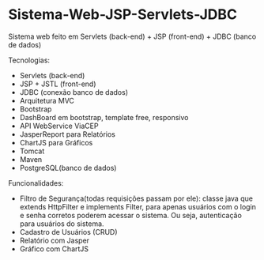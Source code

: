 # Sistema-Web-JSP-Servlets-JDBC
Sistema web feito em Servlets (back-end) + JSP (front-end) + JDBC (banco de dados)

Tecnologias:

* Servlets (back-end)
* JSP + JSTL (front-end)
* JDBC (conexão banco de dados)
* Arquitetura MVC
* Bootstrap
* DashBoard em bootstrap, template free, responsivo
* API WebService ViaCEP
* JasperReport para Relatórios
* ChartJS para Gráficos
* Tomcat
* Maven
* PostgreSQL(banco de dados)

Funcionalidades:

* Filtro de Segurança(todas requisições passam por ele): classe java que extends HttpFilter e implements Filter, para apenas usuários com o login e senha corretos poderem acessar o sistema. Ou seja, autenticação para usuários do sistema.
* Cadastro de Usuários (CRUD)
* Relatório com Jasper
* Gráfico com ChartJS

